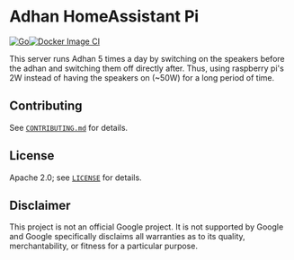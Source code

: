# Adhan HomeAssistant Pi

[![Go](https://github.com/ssafty/adhan-homeassistant-pi/actions/workflows/go.yml/badge.svg)](https://github.com/ssafty/adhan-homeassistant-pi/actions/workflows/go.yml)[![Docker Image CI](https://github.com/saftophobia/adhan-homeassistant-pi/actions/workflows/docker-image.yml/badge.svg)](https://github.com/saftophobia/adhan-homeassistant-pi/actions/workflows/docker-image.yml)

This server runs Adhan 5 times a day by switching on the speakers before the
adhan and switching them off directly after. Thus, using raspberry pi's 2W
instead of having the speakers on (~50W) for a long period of time.


## Contributing

See [`CONTRIBUTING.md`](CONTRIBUTING.md) for details.

## License

Apache 2.0; see [`LICENSE`](LICENSE) for details.

## Disclaimer

This project is not an official Google project. It is not supported by
Google and Google specifically disclaims all warranties as to its quality,
merchantability, or fitness for a particular purpose.
